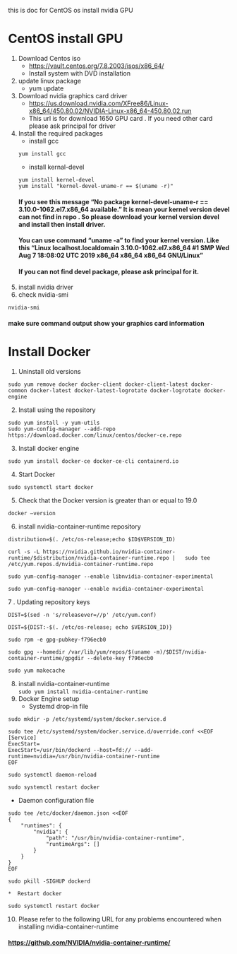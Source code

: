 this is doc for CentOS os install nvidia GPU

# CentOS install GPU
1. Download Centos iso
    *  https://vault.centos.org/7.8.2003/isos/x86_64/
    *  Install system with DVD installation
2. update linux package
    *  yum update
3. Download nvidia graphics card driver
    *  https://us.download.nvidia.com/XFree86/Linux-x86_64/450.80.02/NVIDIA-Linux-x86_64-450.80.02.run
    *  This url is for download 1650 GPU card . If you need other card please ask principal for driver
4.  Install the required packages
    *  install gcc  
    ```
    yum install gcc
    ```
    *  install kernal-devel  
    ```
    yum install kernel-devel
    yum install "kernel-devel-uname-r == $(uname -r)"
    ```  
    #### If you see this message “No package kernel-devel-uname-r == 3.10.0-1062.el7.x86_64 available.” It is mean your kernel version devel can not find in repo . So please download your kernel version devel and install then install driver.
    #### You can use command “uname -a” to find your kernel version. Like this “Linux localhost.localdomain 3.10.0-1062.el7.x86_64 #1 SMP Wed Aug 7 18:08:02 UTC 2019 x86_64 x86_64 x86_64 GNU/Linux”
    #### If you can not find devel package, please ask principal for it.
5.  install nvidia driver
6.  check nvidia-smi  

```
nvidia-smi
```
#### make sure command output show your graphics card information
    
    
# Install Docker
1.  Uninstall old versions  
```
sudo yum remove docker docker-client docker-client-latest docker-common docker-latest docker-latest-logrotate docker-logrotate docker-engine
```  
2.  Install using the repository  
```
sudo yum install -y yum-utils  
sudo yum-config-manager --add-repo https://download.docker.com/linux/centos/docker-ce.repo
```  
3.  Install docker engine  
```
sudo yum install docker-ce docker-ce-cli containerd.io
```  
4.  Start Docker  
```
sudo systemctl start docker
```  
5.  Check that the Docker version is greater than or equal to 19.0  
```
docker –version
```  
6.  install nvidia-container-runtime repository  
```
distribution=$(. /etc/os-release;echo $ID$VERSION_ID)

curl -s -L https://nvidia.github.io/nvidia-container-runtime/$distribution/nvidia-container-runtime.repo |   sudo tee /etc/yum.repos.d/nvidia-container-runtime.repo

sudo yum-config-manager --enable libnvidia-container-experimental

sudo yum-config-manager --enable nvidia-container-experimental
```  
7 . Updating repository keys  
```
DIST=$(sed -n 's/releasever=//p' /etc/yum.conf)

DIST=${DIST:-$(. /etc/os-release; echo $VERSION_ID)}

sudo rpm -e gpg-pubkey-f796ecb0

sudo gpg --homedir /var/lib/yum/repos/$(uname -m)/$DIST/nvidia-container-runtime/gpgdir --delete-key f796ecb0

sudo yum makecache
```  
8.   install nvidia-container-runtime  
`sudo yum install nvidia-container-runtime`  
9.  Docker Engine setup  
    *  Systemd drop-in file  
```
sudo mkdir -p /etc/systemd/system/docker.service.d
    
sudo tee /etc/systemd/system/docker.service.d/override.conf <<EOF
[Service]
ExecStart=
ExecStart=/usr/bin/dockerd --host=fd:// --add-runtime=nvidia=/usr/bin/nvidia-container-runtime  
EOF
    
sudo systemctl daemon-reload
  
sudo systemctl restart docker
```  
*  Daemon configuration file  
    
```
sudo tee /etc/docker/daemon.json <<EOF
{
    "runtimes": {
        "nvidia": {
            "path": "/usr/bin/nvidia-container-runtime",
            "runtimeArgs": []
        }
    }
}
EOF

sudo pkill -SIGHUP dockerd
```
    *  Restart docker  
```
sudo systemctl restart docker
```  
10.  Please refer to the following URL for any problems encountered when installing nvidia-container-runtime  
#### https://github.com/NVIDIA/nvidia-container-runtime/
